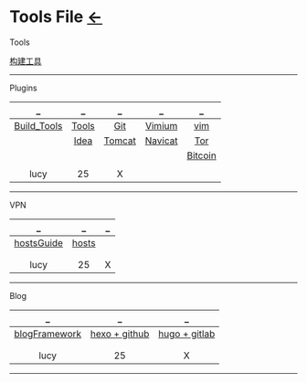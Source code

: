 # Tools File [←](../index.md)

Tools

[构建工具](Build_Tools/index.md)

[]()

[]()

- - -

Plugins

| _ | _ | _ | _ | _ |
|:---:|:---:|:---:|:---:|:---:|
| [Build_Tools](Build_Tools/index.md) | [Tools](Tools.txt) | [Git](Git/index.md) | [Vimium](Vimium.txt) | [vim](vim.md) |
| []() | [Idea](Idea/index.md) | [Tomcat](Tomcat.txt) | [Navicat](Navicat.md) | [Tor](Tor.md) |
| []() | []() | []() | []() | [Bitcoin](Bitcoin.md) |
| []() | []() | []() | []() | []() |
| lucy | 25 | X |

- - -

VPN

| _ | _ | _ |
|:---:|:---:|:---:|
| [hostsGuide](hosts.md) | [hosts](hosts) | []() |
| []() | []() | []() |
| []() | []() | []() |
| lucy | 25 | X |

- - -

Blog

| _ | _ | _ |
|:---:|:---:|:---:|
| [blogFramework](Blog/blogFramework.md) | [hexo + github](https://raw.githubusercontent.com/AmbroseRen/test/master/Doc/Tools/hexo.bat) | [hugo + gitlab](hugo.md) |
| []() | []() | []() |
| []() | []() | []() |
| lucy | 25 | X |

- - -


